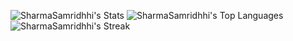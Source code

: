 <!--
**SharmaSamridhhi/SharmaSamridhhi** is a ✨ _special_ ✨ repository because its `README.md` (this file) appears on your GitHub profile.

Here are some ideas to get you started:

- 🔭 I’m currently working on ...
- 🌱 I’m currently learning ...
- 👯 I’m looking to collaborate on ...
- 🤔 I’m looking for help with ...
- 💬 Ask me about ...
- 📫 How to reach me: ...
- 😄 Pronouns: ...
- ⚡ Fun fact: ...
-->
![SharmaSamridhhi's Stats](https://github-readme-stats.vercel.app/api?username=SharmaSamridhhi&theme=dark&show_icons=true&hide_border=true&count_private=true)
![SharmaSamridhhi's Top Languages](https://github-readme-stats.vercel.app/api/top-langs/?username=SharmaSamridhhi&theme=dark&show_icons=true&hide_border=true&layout=compact)
![SharmaSamridhhi's Streak](https://github-readme-streak-stats.herokuapp.com/?user=SharmaSamridhhi&theme=dark&hide_border=true)
